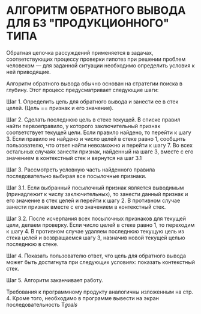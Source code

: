 # АЛГОРИТМ ОБРАТНОГО ВЫВОДА ДЛЯ БЗ "ПРОДУКЦИОННОГО" ТИПА

Обратная цепочка рассуждений применяется в задачах, соответствующих процессу проверки гипотез при решении проблем человеком — для заданной ситуации необходимо определить условия к ней приводящие.

Алгоритм обратного вывода обычно основан на стратегии поиска в глубину. Этот процесс предусматривает следующие шаги:

Шаг 1. Определить цель для обратного вывода и занести ее в стек целей. (Цель == признак и его значение).

Шаг 2. Сделать последнюю цель в стеке текущей. В списке правил найти первоеправило, у которого заключительный признак соответствует текущей цели. Если правило найдено, то перейти к шагу 3. Если правило не найдено и число целей в стеке равно 1, сообщить пользователю, что ответ найти невозможно и перейти к шагу 7. Во всех остальных случаях занести признак, найденный на шаге 3, вместе с его значением в контекстный стек и вернутся на шаг 3.1

Шаг 3. Рассмотреть условную часть найденного правила последовательно выбирая все посылочные признаки.

Шаг 3.1. Если выбранный посылочный признак является выводимым (принадлежит к числу заключительных), то занести данный признак и его значение в стек целей и перейти к шагу 2. В противном случае занести признак вместе с его значением в контекстный стек.

Шаг 3.2. После исчерпания всех посылочных признаков для текущей цели, делаем проверку. Если число целей в стеке равно 1, то переходим к шагу 4. В противном случае удаляем последнюю текущую цель из стека целей и возвращаемся шагу 3, назначив новой текущей целью последнюю в стеке.

Шаг 4. Показать пользователю ответ, что цель для обратного вывода может быть достигнута при следующих условиях: показать контекстный стек.

Шаг 5. Алгоритм заканчивает работу.

Требования к программному продукту аналогичны изложенным на стр. 4. Кроме того, необходимо в программе вывести на экран последовательность T𝑔𝑜𝑎𝑙𝑠